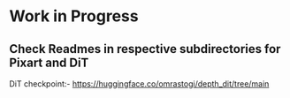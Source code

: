 # Work in Progress
## Check Readmes in respective subdirectories for Pixart and DiT 
DiT checkpoint:- https://huggingface.co/omrastogi/depth_dit/tree/main
